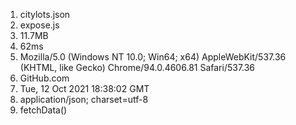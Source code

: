 1) citylots.json
2) expose.js
3) 11.7MB
4) 62ms
5) Mozilla/5.0 (Windows NT 10.0; Win64; x64) AppleWebKit/537.36 (KHTML, like Gecko) Chrome/94.0.4606.81 Safari/537.36
6) GitHub.com
7) Tue, 12 Oct 2021 18:38:02 GMT
8) application/json; charset=utf-8
9) fetchData()